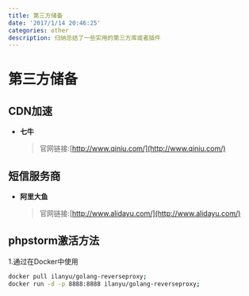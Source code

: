 ```yaml
---
title: 第三方储备
date: '2017/1/14 20:46:25'
categories: other
description: 归纳总结了一些实用的第三方库或者插件
---
```


# 第三方储备

## CDN加速

* **七牛**

  > 官网链接:[http://www.qiniu.com/](http://www.qiniu.com/)

## 短信服务商

* **阿里大鱼**

  > 官网链接:[http://www.alidayu.com/](http://www.alidayu.com/)

## phpstorm激活方法

1.通过在Docker中使用

```bash
docker pull ilanyu/golang-reverseproxy;
docker run -d -p 8888:8888 ilanyu/golang-reverseproxy;
```

